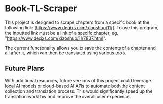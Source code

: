 # Book-TL-Scraper
This project is designed to scrape chapters from a specific book at the following link: [https://www.deqixs.com/xiaoshuo/11/]. To use this program, the inputted link must be a link of a specifc chapter, eg. "https://www.deqixs.com/xiaoshuo/11/7837.html".

The current functionality allows you to save the contents of a chapter and all after it, which can then be translated using various tools. 

## Future Plans
With additional resources, future versions of this project could leverage local AI models or cloud-based AI APIs to automate both the content collection and translation process. This would significantly speed up the translation workflow and improve the overall user experience.

